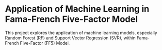 # Application of Machine Learning in Fama-French Five-Factor Model

This project explores the application of machine learning models, especially Random Forest (RF)
and Support Vector Regression (SVR), within Fama-French Five-Factor (FF5) Model.
